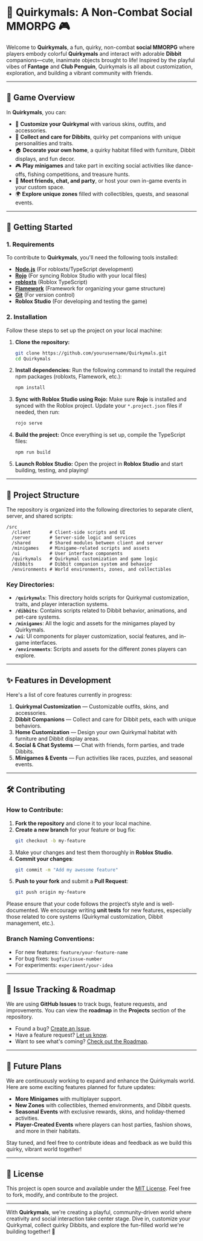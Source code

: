 # 🐾 Quirkymals: A Non-Combat Social MMORPG 🎮

Welcome to **Quirkymals**, a fun, quirky, non-combat **social MMORPG** where players embody colorful **Quirkymals** and interact with adorable **Dibbit** companions—cute, inanimate objects brought to life! Inspired by the playful vibes of **Fantage** and **Club Penguin**, Quirkymals is all about customization, exploration, and building a vibrant community with friends.

---

## 🧩 **Game Overview**

In **Quirkymals**, you can:
- 🌈 **Customize your Quirkymal** with various skins, outfits, and accessories.
- 🐾 **Collect and care for Dibbits**, quirky pet companions with unique personalities and traits.
- 🏠 **Decorate your own home**, a quirky habitat filled with furniture, Dibbit displays, and fun decor.
- 🎮 **Play minigames** and take part in exciting social activities like dance-offs, fishing competitions, and treasure hunts.
- 💬 **Meet friends, chat, and party**, or host your own in-game events in your custom space.
- 🌍 **Explore unique zones** filled with collectibles, quests, and seasonal events.

---

## 🚀 **Getting Started**

### **1. Requirements**

To contribute to **Quirkymals**, you'll need the following tools installed:
- **[Node.js](https://nodejs.org/)** (For robloxts/TypeScript development)
- **[Rojo](https://rojo.space/)** (For syncing Roblox Studio with your local files)
- **[robloxts](https://roblox-ts.github.io/)** (Roblox TypeScript)
- **[Flamework](https://flamework.dev/)** (Framework for organizing your game structure)
- **[Git](https://git-scm.com/)** (For version control)
- **Roblox Studio** (For developing and testing the game)

### **2. Installation**

Follow these steps to set up the project on your local machine:

1. **Clone the repository:**
   ```bash
   git clone https://github.com/yourusername/Quirkymals.git
   cd Quirkymals
   ```

2. **Install dependencies:**
   Run the following command to install the required npm packages (robloxts, Flamework, etc.):
   ```bash
   npm install
   ```

3. **Sync with Roblox Studio using Rojo:**
   Make sure **Rojo** is installed and synced with the Roblox project. Update your `*.project.json` files if needed, then run:
   ```bash
   rojo serve
   ```

4. **Build the project:**
   Once everything is set up, compile the TypeScript files:
   ```bash
   npm run build
   ```

5. **Launch Roblox Studio:**
   Open the project in **Roblox Studio** and start building, testing, and playing!

---

## 🎨 **Project Structure**

The repository is organized into the following directories to separate client, server, and shared scripts:

```
/src
  /client       # Client-side scripts and UI
  /server       # Server-side logic and services
  /shared       # Shared modules between client and server
  /minigames    # Minigame-related scripts and assets
  /ui           # User interface components
  /quirkymals   # Quirkymal customization and game logic
  /dibbits      # Dibbit companion system and behavior
  /environments # World environments, zones, and collectibles
```

### **Key Directories:**
- **`/quirkymals`**: This directory holds scripts for Quirkymal customization, traits, and player interaction systems.
- **`/dibbits`**: Contains scripts related to Dibbit behavior, animations, and pet-care systems.
- **`/minigames`**: All the logic and assets for the minigames played by Quirkymals.
- **`/ui`**: UI components for player customization, social features, and in-game interfaces.
- **`/environments`**: Scripts and assets for the different zones players can explore.

---

## ✨ **Features in Development**

Here's a list of core features currently in progress:

1. **Quirkymal Customization** — Customizable outfits, skins, and accessories.
2. **Dibbit Companions** — Collect and care for Dibbit pets, each with unique behaviors.
3. **Home Customization** — Design your own Quirkymal habitat with furniture and Dibbit display areas.
4. **Social & Chat Systems** — Chat with friends, form parties, and trade Dibbits.
5. **Minigames & Events** — Fun activities like races, puzzles, and seasonal events.

---

## 🛠️ **Contributing**

### **How to Contribute:**
1. **Fork the repository** and clone it to your local machine.
2. **Create a new branch** for your feature or bug fix:
   ```bash
   git checkout -b my-feature
   ```
3. Make your changes and test them thoroughly in **Roblox Studio**.
4. **Commit your changes**:
   ```bash
   git commit -m "Add my awesome feature"
   ```
5. **Push to your fork** and submit a **Pull Request**:
   ```bash
   git push origin my-feature
   ```

Please ensure that your code follows the project’s style and is well-documented. We encourage writing **unit tests** for new features, especially those related to core systems (Quirkymal customization, Dibbit management, etc.).

### **Branch Naming Conventions:**
- For new features: `feature/your-feature-name`
- For bug fixes: `bugfix/issue-number`
- For experiments: `experiment/your-idea`

---

## 📄 **Issue Tracking & Roadmap**

We are using **GitHub Issues** to track bugs, feature requests, and improvements. You can view the **roadmap** in the **Projects** section of the repository.

- Found a bug? [Create an Issue](https://github.com/Whimco-Studio/Quirkymals-TS/issues).
- Have a feature request? [Let us know](https://github.com/Whimco-Studio/Quirkymals-TS/issues/new).
- Want to see what's coming? [Check out the Roadmap](https://github.com/Whimco-Studio/Quirkymals-TS/projects).

---

## 🔮 **Future Plans**

We are continuously working to expand and enhance the Quirkymals world. Here are some exciting features planned for future updates:
- **More Minigames** with multiplayer support.
- **New Zones** with collectibles, themed environments, and Dibbit quests.
- **Seasonal Events** with exclusive rewards, skins, and holiday-themed activities.
- **Player-Created Events** where players can host parties, fashion shows, and more in their habitats.

Stay tuned, and feel free to contribute ideas and feedback as we build this quirky, vibrant world together!

---

## 🎉 **License**

This project is open source and available under the [MIT License](https://opensource.org/licenses/MIT). Feel free to fork, modify, and contribute to the project.

---

With **Quirkymals**, we're creating a playful, community-driven world where creativity and social interaction take center stage. Dive in, customize your Quirkymal, collect quirky Dibbits, and explore the fun-filled world we're building together! 🌟
